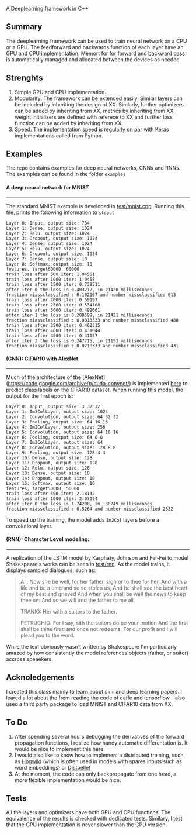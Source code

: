 A Deeplearning framework in C++

Summary
-------
The deeplearning framework can be used to train neural network on a CPU or a
GPU. The feedforward and backwards function of each layer have an GPU and CPU
implementation. Memort for for forward and backward pass is automatically
managed and allocated between the devices as needed. 

Strenghts
------------
1. Simple GPU and CPU implementation. 
2. Modularity: The framework can be extended easily. Similar layers can be
   included by inheriting the design of
   XX. Simlarly, further optimizers can be added by inheriting from XX, metrics
   by inheriting from XX, weight initializers are defined with referece to XX
   and further loss function can be added by inheriting from XX.
3. Speed: The implementation speed is regularly on par with Keras  implementations called from Python.

Examples
--------
The repo contains examples for deep neural networks, CNNs and RNNs. The
examples can be found in the folder `examples`

#### A deep neural network for MNIST
----------------------------------------
The standard MNIST example is developed in [test/mnist.cpp](test/mnist.cpp). Running this file, prints the following information to `stdout`
```shell
Layer 0: Input, output size: 784 
Layer 1: Dense, output size: 1024 
Layer 2: Relu, output size: 1024 
Layer 3: Dropout, output size: 1024 
Layer 4: Dense, output size: 1024 
Layer 5: Relu, output size: 1024 
Layer 6: Dropout, output size: 1024 
Layer 7: Dense, output size: 10 
Layer 8: Softmax, output size: 10 
features, target60000, 60000
train loss after 500 iter: 1.84551
train loss after 1000 iter: 1.0458
train loss after 1500 iter: 0.738511
after iter 0 the loss is 0.403217, in 21420 milliseconds
fraction miassclassified : 0.102167 and number missclassified 613
train loss after 2000 iter: 0.59197
train loss after 2500 iter: 0.534108
train loss after 3000 iter: 0.492661
after iter 1 the loss is 0.288599, in 21421 milliseconds
fraction miassclassified : 0.0813333 and number missclassified 488
train loss after 3500 iter: 0.462315
train loss after 4000 iter: 0.431044
train loss after 4500 iter: 0.41157
after iter 2 the loss is 0.247715, in 21153 milliseconds
fraction miassclassified : 0.0718333 and number missclassified 431
```

#### (CNN): CIFAR10 with AlexNet
-----------------------------
Much of the architecture of the [AlexNet] (https://code.google.com/archive/p/cuda-convnet/) is implemented [here](test/cifar/cifar10.cpp) to predict class labels on the CIFAR10 dataset. When running this model, the output for the first epoch is:
```shell
Layer 0: Input, output size: 3 32 32 
Layer 1: Im2ColLayer, output size: 1024 
Layer 2: Convolution, output size: 64 32 32 
Layer 3: Pooling, output size: 64 16 16 
Layer 4: Im2ColLayer, output size: 256 
Layer 5: Convolution, output size: 64 16 16 
Layer 6: Pooling, output size: 64 8 8 
Layer 7: Im2ColLayer, output size: 64 
Layer 8: Convolution, output size: 128 8 8 
Layer 9: Pooling, output size: 128 4 4 
Layer 10: Dense, output size: 128 
Layer 11: Dropout, output size: 128 
Layer 12: Relu, output size: 128 
Layer 13: Dense, output size: 10 
Layer 14: Dropout, output size: 10 
Layer 15: Softmax, output size: 10 
features, target50000, 50000
train loss after 500 iter: 2.18132
train loss after 1000 iter: 2.07094
after iter 0 the loss is 1.74208, in 180749 milliseconds
fraction miassclassified : 0.5264 and number missclassified 2632
```
To speed up the training, the model adds `Im2Col` layers before a convolutional layer.


#### (RNN): Character Level modeling:
----------------------------------------
A replication of the LSTM model by Karphaty, Johnson and Fei-Fei to model Shakespeare's works can be seen in [test/rnn](test/rnn/rnn.cpp). As the model trains, it displays sampled dialogues, such as:

>All:
Now she be well, for her father, sigh or to thee for her,
And with a life and be a time and so so stolen us,
And he shall see the best heart of my best and grieved
And when you shall be well the news to keep thee on:
And so we will and the father to me all.
>
>TRANIO:
Her with a suitors to the father.
>
>PETRUCHIO:
For I say, sith the suitors do be your motion
And the first shall be thine first: and once not redeems,
For our profit and I will plead you to the word.

While the text obviously wasn't written by Shakespeare I'm particularly amazed by how consistently the model references objects (father, or suitor) accross speaekers. 


Acknoledgements
---------------
I created this class mainly to learn about c++ and deep learning papers. I leared a lot about the from reading the code of caffe and tensorflow. I also used a third party package to load MNIST and CIFAR10 data from XX.

To Do
-------
1. After spending several hours debugging the derivatives of the forward
   propagation functions, I realize how handy automatic differentation is. It
   would be nice to implement this here
2. I would also like to know how to implement a distributed training, such as
   [Hogwild](https://papers.nips.cc/paper/4390-hogwild-a-lock-free-approach-to-parallelizing-stochastic-gradient-descent) (which is often used in models with spares inputs such as word embeddings) or [Distbelief](https://static.googleusercontent.com/media/research.google.com/en//archive/large_deep_networks_nips2012.pdf)
3. At the moment, the code can only backpropagate from one head, a more
   flexible implementation would be nice.

Tests
-----
All the layers and optimizers have both GPU and CPU functions. The equivalence
of the results is checked with dedicated tests. Similary, I test that the GPU
implementation is never slower than the CPU version.



